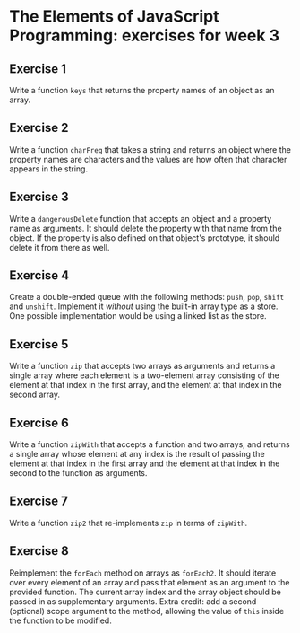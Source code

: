 The Elements of JavaScript Programming: exercises for week 3
============================================================

Exercise 1
----------

Write a function `keys` that returns the property names of an object as an
array.

Exercise 2
----------

Write a function `charFreq` that takes a string and returns an object where the
property names are characters and the values are how often that character
appears in the string.

Exercise 3
----------
Write a `dangerousDelete` function that accepts an object and a property name
as arguments. It should delete the property with that name from the object. If
the property is also defined on that object's prototype, it should delete it
from there as well.

Exercise 4
----------

Create a double-ended queue with the following methods: `push`, `pop`, `shift`
and `unshift`. Implement it _without_ using the built-in array type as a store.
One possible implementation would be using a linked list as the store.

Exercise 5
----------

Write a function `zip` that accepts two arrays as arguments and returns a
single array where each element is a two-element array consisting of the
element at that index in the first array, and the element at that index in the
second array.

Exercise 6
----------

Write a function `zipWith` that accepts a function and two arrays, and returns
a single array whose element at any index is the result of passing the element
at that index in the first array and the element at that index in the second to
the function as arguments.

Exercise 7
----------

Write a function `zip2` that re-implements `zip` in terms of `zipWith`.

Exercise 8
----------

Reimplement the `forEach` method on arrays as `forEach2`. It should iterate
over every element of an array and pass that element as an argument to the
provided function. The current array index and the array object should be
passed in as supplementary arguments. Extra credit: add a second (optional)
scope argument to the method, allowing the value of `this` inside the function
to be modified.
